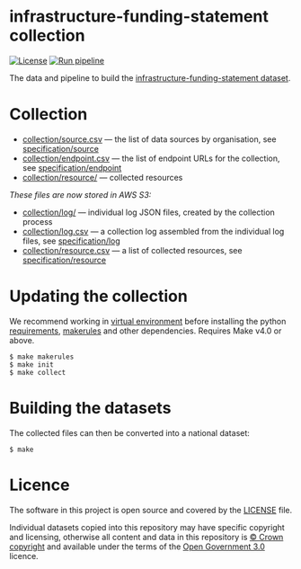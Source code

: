 # infrastructure-funding-statement collection

[![License](https://img.shields.io/github/license/mashape/apistatus.svg)](https://github.com/digital-land/infrastructure-funding-statement/blob/main/LICENSE)
[![Run pipeline](https://github.com/digital-land/infrastructure-funding-statement-collection/actions/workflows/run.yml/badge.svg)](https://github.com/digital-land/infrastructure-funding-statement-collection/actions/workflows/run.yml)

The data and pipeline to build the [infrastructure-funding-statement dataset](https://www.digital-land.info/dataset/infrastructure-funding-statement).

# Collection

* [collection/source.csv](collection/source.csv) — the list of data sources by organisation, see [specification/source](https://digital-land.github.io/specification/schema/source/)
* [collection/endpoint.csv](collection/endpoint.csv) — the list of endpoint URLs for the collection, see [specification/endpoint](https://digital-land.github.io/specification/schema/endpoint)
* [collection/resource/](collection/resource/) — collected resources

*These files are now stored in AWS S3:*

* [collection/log/](https://files.planning.data.gov.uk/infrastructure-funding-statement-collection/collection/log/) — individual log JSON files, created by the collection process
* [collection/log.csv](https://files.planning.data.gov.uk/infrastructure-funding-statement-collection/collection/log.csv) — a collection log assembled from the individual log files, see [specification/log](https://files.planning.data.gov.uk/infrastructure-funding-statement-collection/https://digital-land.github.io/specification/schema/log)
* [collection/resource.csv](https://files.planning.data.gov.uk/infrastructure-funding-statement-collection/collection/resource.csv) — a list of collected resources, see [specification/resource](https://files.planning.data.gov.uk/infrastructure-funding-statement-collection/https://digital-land.github.io/specification/schema/resource)

# Updating the collection

We recommend working in [virtual environment](http://docs.python-guide.org/en/latest/dev/virtualenvs/) before installing the python [requirements](requirements.txt), [makerules](https://github.com/digital-land/makerules) and other dependencies. Requires Make v4.0 or above.

    $ make makerules
    $ make init
    $ make collect

# Building the datasets

The collected files can then be converted into a national dataset:

    $ make

# Licence

The software in this project is open source and covered by the [LICENSE](LICENSE) file.

Individual datasets copied into this repository may have specific copyright and licensing, otherwise all content and data in this repository is
[© Crown copyright](http://www.nationalarchives.gov.uk/information-management/re-using-public-sector-information/copyright-and-re-use/crown-copyright/)
and available under the terms of the [Open Government 3.0](https://www.nationalarchives.gov.uk/doc/open-government-licence/version/3/) licence.

